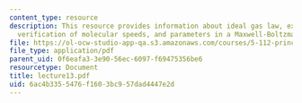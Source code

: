 ```yaml
---
content_type: resource
description: This resource provides information about ideal gas law, experimental
  verification of molecular speeds, and parameters in a Maxwell-Boltzmann distribution.
file: https://ol-ocw-studio-app-qa.s3.amazonaws.com/courses/5-112-principles-of-chemical-science-fall-2005/6ac4b3355476f1603bc957dad4447e2d_lecture13.pdf
file_type: application/pdf
parent_uid: 0f6eafa3-3e90-56ec-6097-f69475356be6
resourcetype: Document
title: lecture13.pdf
uid: 6ac4b335-5476-f160-3bc9-57dad4447e2d
---
```

